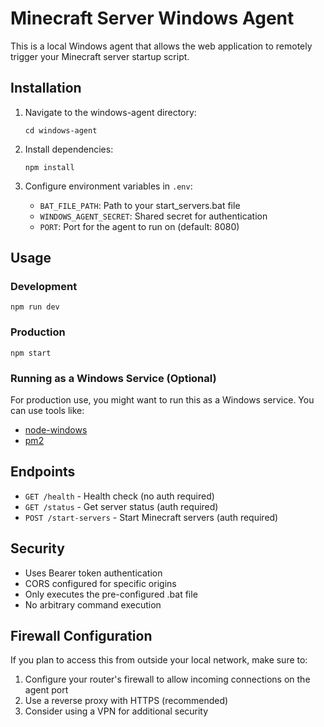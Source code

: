 # Minecraft Server Windows Agent

This is a local Windows agent that allows the web application to remotely trigger your Minecraft server startup script.

## Installation

1. Navigate to the windows-agent directory:
   ```
   cd windows-agent
   ```

2. Install dependencies:
   ```
   npm install
   ```

3. Configure environment variables in `.env`:
   - `BAT_FILE_PATH`: Path to your start_servers.bat file
   - `WINDOWS_AGENT_SECRET`: Shared secret for authentication
   - `PORT`: Port for the agent to run on (default: 8080)

## Usage

### Development
```
npm run dev
```

### Production
```
npm start
```

### Running as a Windows Service (Optional)

For production use, you might want to run this as a Windows service. You can use tools like:
- [node-windows](https://www.npmjs.com/package/node-windows)
- [pm2](https://www.npmjs.com/package/pm2)

## Endpoints

- `GET /health` - Health check (no auth required)
- `GET /status` - Get server status (auth required)
- `POST /start-servers` - Start Minecraft servers (auth required)

## Security

- Uses Bearer token authentication
- CORS configured for specific origins
- Only executes the pre-configured .bat file
- No arbitrary command execution

## Firewall Configuration

If you plan to access this from outside your local network, make sure to:
1. Configure your router's firewall to allow incoming connections on the agent port
2. Use a reverse proxy with HTTPS (recommended)
3. Consider using a VPN for additional security
